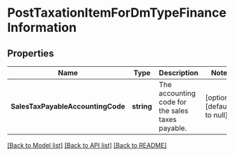 # PostTaxationItemForDmTypeFinanceInformation

## Properties
Name | Type | Description | Notes
------------ | ------------- | ------------- | -------------
**SalesTaxPayableAccountingCode** | **string** | The accounting code for the sales taxes payable.  | [optional] [default to null]

[[Back to Model list]](../README.md#documentation-for-models) [[Back to API list]](../README.md#documentation-for-api-endpoints) [[Back to README]](../README.md)


